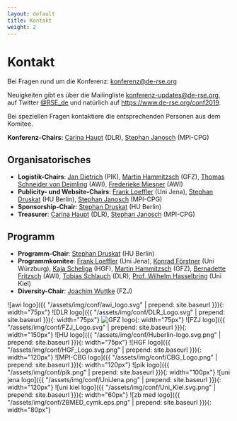 ```yaml
--- 
layout: default
title: Kontakt
weight: 2
---
```


# Kontakt

Bei Fragen rund um die Konferenz: [konferenz@de-rse.org](mailto:konferenz@de-rse.org)

Neuigkeiten gibt es über die Mailingliste [konferenz-updates@de-rse.org](mailto:https://ml06.ispgateway.de/mailman/listinfo/konferenz-updates_de-rse.org), auf Twitter [@RSE_de](https://twitter.com/RSE_de) und natürlich auf <https://www.de-rse.org/conf2019>.

Bei speziellen Fragen kontaktiere die entsprechenden Personen aus dem Komitee.

**Konferenz-Chairs**: [Carina Haupt](mailto:carina.haupt@dlr.de) (DLR), [Stephan Janosch](mailto:janosch@mpi-cbg.de) (MPI-CPG)

## Organisatorisches

* **Logistik-Chairs**: [Jan Dietrich](mailto:dietrich@pik-potsdam.de) (PIK), [Martin Hammitzsch](mailto:martin.hammitzsch@gfz-potsdam.de) (GFZ), [Thomas Schneider von Deimling](mailto:thomas.schneider@awi.de) (AWI), [Frederieke Miesner](mailto:frederieke.miesner@awi.de) (AWI)
* **Publicity- und Website-Chairs**: [Frank Loeffler](mailto:frank.loeffler@uni-jena.de) (Uni Jena), [Stephan Druskat](mailto:stephan.druskat@hu-berlin.de) (HU Berlin), [Stephan Janosch](mailto:janosch@mpi-cbg.de) (MPI-CPG)
* **Sponsorship-Chair**: [Stephan Druskat](mailto:stephan.druskat@hu-berlin.de) (HU Berlin)
* **Treasurer**: [Carina Haupt](mailto:carina.haupt@dlr.de) (DLR), [Stephan Janosch](mailto:janosch@mpi-cbg.de) (MPI-CPG)

## Programm

* **Programm-Chair**: [Stephan Druskat](mailto:stephan.druskat@hu-berlin.de) (HU Berlin)
* **Programmkomitee**: [Frank Loeffler](mailto:frank.loeffler@uni-jena.de) (Uni Jena),
 [Konrad Förstner](mailto:konrad@foerstner.org) (Uni Würzburg),
 [Kaja Scheliga](mailto:kaja.scheliga@os.helmholtz.de) (HGF),
 [Martin Hammitzsch](mailto:martin.hammitzsch@gfz-potsdam.de) (GFZ),
 [Bernadette Fritzsch](mailto:Bernadette.Fritzsch@awi.de) (AWI),
 [Tobias Schlauch](mailto:tobias.schlauch@dlr.de) (DLR),
 [Prof. Wilhelm Hasselbring](mailto:hasselbring@email.uni-kiel.de) (Uni Kiel)
* **Diversity-Chair**: [Joachim Wuttke](mailto:j.wuttke@fz-juelich.de) (FZJ)


![awi logo]({{ "/assets/img/conf/awi_logo.svg" | prepend: site.baseurl }}){: width="75px"}
![DLR logo]({{ "/assets/img/conf/DLR_Logo.svg" | prepend: site.baseurl }}){: width="75px"}
![GFZ logo](https://www.gfz-potsdam.de/fileadmin/gfz/medien_kommunikation/Infothek/Mediathek/Bilder/GFZ/GFZ_Logo/GFZ-Logo_eng_RGB.svg){: width="75px"}
![FZJ logo]({{ "/assets/img/conf/FZJ_Logo.svg" | prepend: site.baseurl }}){: width="150px"}
![HU logo]({{ "/assets/img/conf/Huberlin-logo.svg.png" | prepend: site.baseurl }}){: width="75px"}
![HGF logo]({{ "/assets/img/conf/HGF_Logo.svg.png" | prepend: site.baseurl }}){: width="120px"}
![MPI-CBG logo]({{ "/assets/img/conf/CBG_Logo.png" | prepend: site.baseurl }}){: width="120px"}
![pik logo]({{ "/assets/img/conf/pik.png" | prepend: site.baseurl }}){: width="100px"}
![uni jena logo]({{ "/assets/img/conf/UniJena.png" | prepend: site.baseurl }}){: width="120px"}
![uni kiel logo]({{ "/assets/img/conf/Uni_Kiel.svg.png" | prepend: site.baseurl }}){: width="60px"}
![zb med logo]({{ "/assets/img/conf/ZBMED_cymk.eps.png" | prepend: site.baseurl }}){: width="80px"}
